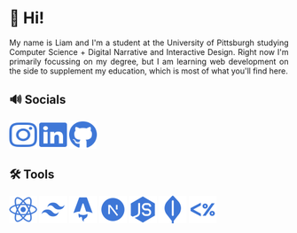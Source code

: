 # 👋 Hi!

<div align="justify">
    My name is Liam and I'm a student at the University of Pittsburgh studying Computer Science + Digital Narrative and Interactive Design. Right now I'm primarily focussing on my degree, but I am learning web development on the side to supplement my education, which is most of what you'll find here.
</div>

## 🔊 Socials
<p float="left">
    <a href="https://www.instagram.com/liamsullivanphoto/"><img src="instagram.svg" width="50" height="50"></a>
    <a href="https://www.linkedin.com/in/liambsulliva/"><img src="linkedin.svg" width="50" height="50"></a>
    <a href="https://github.com/liambsulliva"><img src="github.svg" width="50" height="50"></a>
</p>

## 🛠️ Tools
<p float="left">
    <a href="https://react.dev"><img src="react.svg" width="50" height="50"></a>
    <a href="https://tailwindcss.com"><img src="tailwind.svg" width="50" height="50"></a>
    <a href="https://astro.build"><img src="astro.svg" width="50" height="50"></a>
    <a href="https://nextjs.org"><img src="nextjs.svg" width="50" height="50"></a>
    <a href="https://nodejs.org"><img src="nodejs.svg" width="50" height="50"></a>
    <a href="https://mongodb.com"><img src="mongodb.svg" width="50" height="50"></a>
    <a href="https://ejs.co"><img src="ejs.svg" width="50" height="50"></a>
</p>
